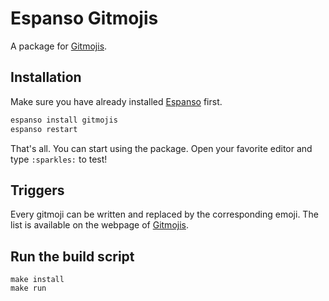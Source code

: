 # Espanso Gitmojis

A package for [Gitmojis](https://gitmoji.carloscuesta.me/).

## Installation

Make sure you have already installed [Espanso](https://espanso.org/install/) first.

```sh
espanso install gitmojis
espanso restart
```

That's all. You can start using the package. Open your favorite editor and type `:sparkles:` to test!

## Triggers

Every gitmoji can be written and replaced by the corresponding emoji. The list is available on the webpage of [Gitmojis](https://gitmoji.carloscuesta.me/).

## Run the build script

```
make install
make run
```
